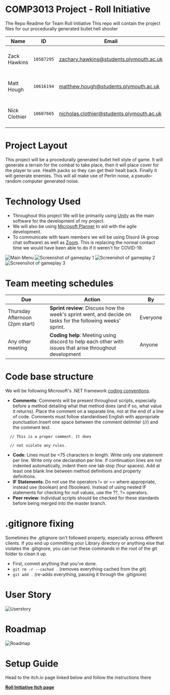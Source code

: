 # COMP3013 Project - Roll Initiative
The Repo Readme for Team Roll Initiative
This repo will contain the project files for our procedurally generated bullet hell shooter

Name|ID|Email|Roles|
---|---|---|---
Zack Hawkins|`10587295`|zachary.hawkins@students.plymouth.ac.uk|**Product Owner**, Product lead
Matt Hough|`10616194`|matthew.hough@students.plymouth.ac.uk|**Scrum Master**, Product organiser
Nick Clothier|`10607665`|nicholas.clothier@students.plymouth.ac.uk|**Tech Lead**, Product manager

# Project Layout
This project will be a procedurally generated bullet hell style of game. It will generate a terrain for the combat to take place, then it will place cover for the player to use. Health packs so they can get their healt back. Finally it will generate enemies. This will all make use of Perlin noise, a pseudo-random computer generated noise.

# Technology Used
- Throughout this project We will be primarily using [Unity](https://unity.com/) as the main software for the development of my project.
- We will also be using [Microsoft Planner](https://tasks.office.com/) to aid with the agile development.
- To communicate with team members we will be using Disord (A group chat software) as well as [Zoom](https://zoom.us/). This is replacing the normal contact time we would have been able to do if it weren't for COVID-19.

![Main Menu](https://img.itch.zone/aW1hZ2UvODg4MzY5LzUwMTI4OTEucG5n/347x500/SiIetD.png)
![Screenshot of gameplay 1](https://img.itch.zone/aW1hZ2UvODg4MzY5LzUwMTI4OTAucG5n/347x500/LyOgDm.png)
![Screenshot of gameplay 2](https://img.itch.zone/aW1hZ2UvODg4MzY5LzUwMTI4OTUucG5n/347x500/8YDp0E.png)
![Screenshot of gameplay 3](https://img.itch.zone/aW1hZ2UvODg4MzY5LzUwMTI4OTYucG5n/347x500/P1R7OM.png)

# Team meeting schedules
Due|Action|By
---|---|---
Thursday Afternoon (2pm start) | **Sprint review**: Discuss how the week's sprint went, and decide on tasks for the following weeks' sprint.|Everyone
Any other meeting | **Coding help**: Meeting using discord to help each other with issues that arise throughout development |Anyone


# Code base structure
We will be following Microsoft's .NET framework [coding conventions](https://docs.microsoft.com/en-us/dotnet/csharp/programming-guide/inside-a-program/coding-conventions).

- **Comments**: 
Comments will be present throughout scripts, especially before a method detailing what that method does (and if so, what value it returns). Place the comment on a separate line, not at the end of a line of code. Comments must follow standardised English with appropriate punctuation.Insert one space between the comment delimiter (//) and the comment text. 

```
  // This is a proper comment. It does
  
  // not violate any rules.
  ```
  
- **Code**: Lines must be <75 characters in length. Write only one statement per line. Write only one declaration per line. If continuation lines are not indented automatically, indent them one tab stop (four spaces). Add at least one blank line between method definitions and property definitions.
- **IF Statements**: Do not use the operators != or == where appropriate, instead use (boolean) and (!boolean). Instead of using nested IF statements for checking for null values, use the ??, ?= operators.
- **Peer review**: Individual scripts should be checked for these standards before being merged into the master branch.

# .gitignore fixing
Sometimes the .gitignore isn't followed properly, especially across different clients. If you end up committing your Library directory or anything else that violates the .gitignore, you can run these commands in the root of the git folder to clean it up.

- First, commit anything that you've done.
- `git rm -r --cached .` (removes everything cached from the git)
- `git add .` (re-adds everything, passing it through the .gitignore)

# User Story

![Userstory](https://i.gyazo.com/61f29b4693b0efd8bc646e2d6f68c4bf.png)

# Roadmap

![Roadmap](https://i.gyazo.com/b0c634a0713bdfd4c357b1a14ed4d22e.png)

# Setup Guide
Head to the itch.io page linked below and follow the instructions there

[**Roll Initiative Itch page**](https://nick1441.itch.io/neon-nights?secret=znFS5NB5To9hjD6NtSZGyrDk7s)
